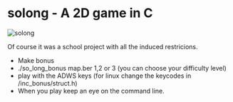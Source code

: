 # solong - A 2D game in C

![solong](https://user-images.githubusercontent.com/71543496/129474730-0e5d51e6-88e4-4c38-98ff-805248f11229.png)


Of course it was a school project with all the induced restricions.
- Make bonus
- ./so_long_bonus map.ber 1,2 or 3 (you can choose your difficulty level)
- play with the ADWS keys (for linux change the keycodes in /inc_bonus/struct.h)
- When you play keep an eye on the command line.

